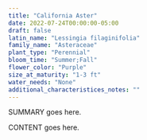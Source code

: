 ```yaml
---
title: "California Aster"
date: 2022-07-24T00:00:00-05:00
draft: false
latin_name: "Lessingia filaginifolia"
family_name: "Asteraceae"
plant_type: "Perennial"
bloom_time: "Summer;Fall"
flower_color: "Purple"
size_at_maturity: "1-3 ft"
water_needs: "None"
additional_characteristices_notes: ""
---
```


SUMMARY goes here.

<!--more-->

CONTENT goes here.